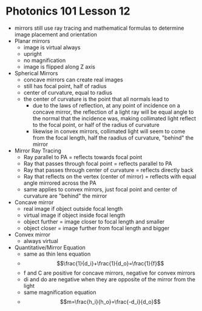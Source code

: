 # Photonics 101 Lesson 12
- mirrors still use ray tracing and mathematical formulas to determine image placement and orientation
- Planar mirrors
  - image is virtual always
  - upright
  - no magnification
  - image is flipped along Z axis
- Spherical Mirrors
  - concave mirrors can create real images
  - still has focal point, half of radius
  - center of curvature, equal to radius
  - the center of curvature is the point that all normals lead to
    - due to the laws of reflection, at any point of incidence on a concave mirror, the reflection of a light ray will be equal angle to the normal that the incidence was, making collimated light reflect to the focal point, or half of the radius of curvature
    - likewise in convex mirrors, collimated light will seem to come from the focal length, half the raadius of curvature, "behind" the mirror
- Mirror Ray Tracing
  - Ray parallel to PA = reflects towards focal point
  - Ray that passes through focal point = reflects parallel to PA
  - Ray that passes through center of curvature = reflects directly back
  - Ray that reflects on the vertex (center of mirror) = reflects with equal angle mirrored across the PA
  - same applies to convex mirrors, just focal point and center of curvature are "behind" the mirror
- Concave mirror
  - real image if object outside focal length
  - virtual image if object inside focal length
  - object further = image closer to focal length and smaller 
  - object closer = image further from focal length and bigger
- Convex mirror
  - always virtual
- Quantitative/Mirror Equation
  - same as thin lens equation
  - $$\frac{1}{d_i}+\frac{1}{d_o}=\frac{1}{f}$$
  - f and C are positive for concave mirrors, negative for convex mirrors
  - di and do are negative when they are opposite of the mirror from the light
  - same magnification equation
  - $$m=\frac{h_i}{h_o}=\frac{-d_i}{d_o}$$
